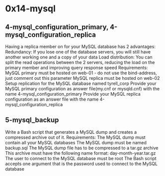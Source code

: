 # 0x14-mysql
## 4-mysql_configuration_primary, 4-mysql_configuration_replica
Having a replica member on for your MySQL database has 2 advantages:
    Redundancy: If you lose one of the database servers, you will still have another working one and a copy of your data
    Load distribution: You can split the read operations between the 2 servers, reducing the load on the primary member and improving query response speed
Requirements:
    MySQL primary must be hosted on web-01 - do not use the bind-address, just comment out this parameter
    MySQL replica must be hosted on web-02
    Setup replication for the MySQL database named tyrell_corp
    Provide your MySQL primary configuration as answer file(my.cnf or mysqld.cnf) with the name 4-mysql_configuration_primary
    Provide your MySQL replica configuration as an answer file with the name 4-mysql_configuration_replica
## 5-mysql_backup
Write a Bash script that generates a MySQL dump and creates a compressed archive out of it.
Requirements:
    The MySQL dump must contain all your MySQL databases
    The MySQL dump must be named backup.sql
    The MySQL dump file has to be compressed to a tar.gz archive
    This archive must have the following name format: day-month-year.tar.gz
    The user to connect to the MySQL database must be root
    The Bash script accepts one argument that is the password used to connect to the MySQL database